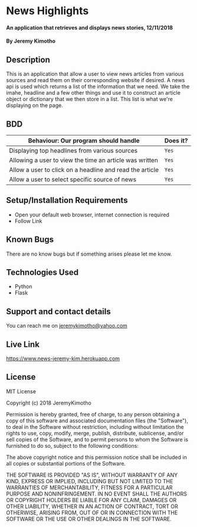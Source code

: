 # News Highlights
#### An application that retrieves and displays news stories, 12/11/2018
#### By **Jeremy Kimotho**
## Description
This is an application that allow a user to view news articles from various sources and read them on their corresponding website if desired. A news api is used which returns a list of the information that we need. We take the imahe, headline and a few other things and use it to construct an article object or dictionary that we then store in a list. This list is what we're displaying on the page.
## BDD
Behaviour: Our program should handle | Does it?
--- |  ---
Displaying top headlines from various sources | `Yes` 
Allowing a user to view the time an article was written  | `Yes` 
Allow a user to click on a headline and read the article  | `Yes` 
Allow a user to select specific source of news | `Yes` 

## Setup/Installation Requirements
* Open your default web browser, internet connection is required 
* Follow Link

## Known Bugs
There are no know bugs but if something arises please let me know.
## Technologies Used
* Python
* Flask
## Support and contact details
You can reach me on jeremykimotho@yahoo.com
## Live Link
https://www.news-jeremy-kim.herokuapp.com
## License

MIT License

Copyright (c) 2018 JeremyKimotho

Permission is hereby granted, free of charge, to any person obtaining a copy of this software and associated documentation files (the "Software"), to deal in the Software without restriction, including without limitation the rights to use, copy, modify, merge, publish, distribute, sublicense, and/or sell copies of the Software, and to permit persons to whom the Software is furnished to do so, subject to the following conditions:

The above copyright notice and this permission notice shall be included in all copies or substantial portions of the Software.

THE SOFTWARE IS PROVIDED "AS IS", WITHOUT WARRANTY OF ANY KIND, EXPRESS OR IMPLIED, INCLUDING BUT NOT LIMITED TO THE WARRANTIES OF MERCHANTABILITY, FITNESS FOR A PARTICULAR PURPOSE AND NONINFRINGEMENT. IN NO EVENT SHALL THE AUTHORS OR COPYRIGHT HOLDERS BE LIABLE FOR ANY CLAIM, DAMAGES OR OTHER LIABILITY, WHETHER IN AN ACTION OF CONTRACT, TORT OR OTHERWISE, ARISING FROM, OUT OF OR IN CONNECTION WITH THE SOFTWARE OR THE USE OR OTHER DEALINGS IN THE SOFTWARE.
